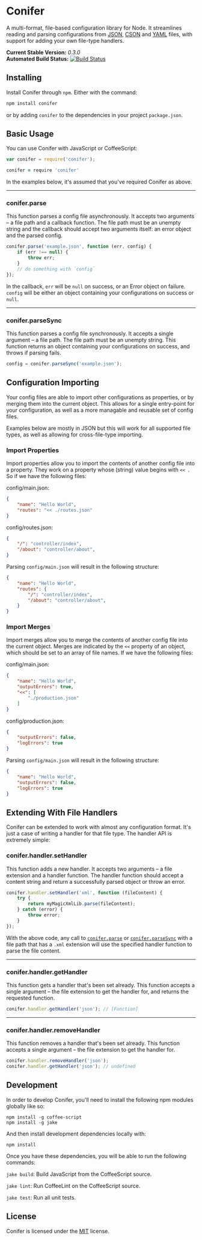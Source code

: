 
Conifer
=======

A multi-format, file-based configuration library for Node. It streamlines reading and parsing configurations from [JSON][json], [CSON][cson] and [YAML][yaml] files, with support for adding your own file-type handlers.

**Current Stable Version:** *0.3.0*  
**Automated Build Status:** [![Build Status][travis-status]][travis]


Installing
----------

Install Conifer through `npm`. Either with the command:

```sh
npm install conifer
```

or by adding `conifer` to the dependencies in your project `package.json`.


Basic Usage
-----------

You can use Conifer with JavaScript or CoffeeScript:

```js
var conifer = require('conifer');
```

```coffeescript
conifer = require 'conifer'
```

In the examples below, it's assumed that you've required Conifer as above.

---

### conifer.parse

This function parses a config file asynchronously. It accepts two arguments – a file path and a callback function. The file path must be an unempty string and the callback should accept two arguments itself: an error object and the parsed config.

```js
conifer.parse('example.json', function (err, config) {
    if (err !== null) {
        throw err;
    }
    // do something with `config`
});
```

In the callback, `err` will be `null` on success, or an Error object on failure. `config` will be either an object containing your configurations on success or `null`.

---

### conifer.parseSync

This function parses a config file synchronously. It accepts a single argument – a file path. The file path must be an unempty string. This function returns an object containing your configurations on success, and throws if parsing fails.

```js
config = conifer.parseSync('example.json');
```


Configuration Importing
-----------------------

Your config files are able to import other configurations as properties, or by merging them into the current object. This allows for a single entry-point for your configuration, as well as a more managable and reusable set of config files.

Examples below are mostly in JSON but this will work for all supported file types, as well as allowing for cross-file-type importing.

### Import Properties

Import properties allow you to import the contents of another config file into a property. They work on a property whose (string) value begins with `<< `. So if we have the following files:

config/main.json:
```json
{
    "name": "Hello World",
    "routes": "<< ./routes.json"
}
```

config/routes.json:
```json
{
    "/": "controller/index",
    "/about": "controller/about",
}
```

Parsing `config/main.json` will result in the following structure:
```json
{
    "name": "Hello World",
    "routes": {
        "/": "controller/index",
        "/about": "controller/about",
    }
}
```

### Import Merges

Import merges allow you to merge the contents of another config file into the current object. Merges are indicated by the `<<` property of an object, which should be set to an array of file names. If we have the following files:

config/main.json:
```json
{
    "name": "Hello World",
    "outputErrors": true,
    "<<": [
        "./production.json"
    ]
}
```

config/production.json:
```json
{
    "outputErrors": false,
    "logErrors": true
}
```

Parsing `config/main.json` will result in the following structure:
```json
{
    "name": "Hello World",
    "outputErrors": false,
    "logErrors": true
}
```


Extending With File Handlers
----------------------------

Conifer can be extended to work with almost any configuration format. It's just a case of writing a handler for that file type. The handler API is extremely simple:

### conifer.handler.setHandler

This function adds a new handler. It accepts two arguments – a file extension and a handler function. The handler function should accept a content string and return a successfully parsed object or throw an error.

```js
conifer.handler.setHandler('xml', function (fileContent) {
    try {
        return myMagicXmlLib.parse(fileContent);
    } catch (error) {
        throw error;
    }
});
```

With the above code, any call to [`conifer.parse`](#coniferparse) or [`conifer.parseSync`](#coniferparsesync) with a file path that has a `.xml` extension will use the specified handler function to parse the file content.

---

### conifer.handler.getHandler

This function gets a handler that's been set already. This function accepts a single argument – the file extension to get the handler for, and returns the requested function.

```js
conifer.handler.getHandler('json'); // [Function]
```

---

### conifer.handler.removeHandler

This function removes a handler that's been set already. This function accepts a single argument – the file extension to get the handler for.

```js
conifer.handler.removeHandler('json');
conifer.handler.getHandler('json'); // undefined
```


Development
-----------

In order to develop Conifer, you'll need to install the following npm modules globally like so:

    npm install -g coffee-script
    npm install -g jake

And then install development dependencies locally with:

    npm install

Once you have these dependencies, you will be able to run the following commands:

`jake build`: Build JavaScript from the CoffeeScript source.

`jake lint`: Run CoffeeLint on the CoffeeScript source.

`jake test`: Run all unit tests.


License
-------

Conifer is licensed under the [MIT][mit] license.


[cson]: https://github.com/bevry/cson
[json]: http://www.json.org/
[mit]: http://opensource.org/licenses/mit-license.php
[travis]: https://secure.travis-ci.org/rowanmanning/conifer
[travis-status]: https://secure.travis-ci.org/rowanmanning/conifer.png?branch=master
[yaml]: http://www.yaml.org/
